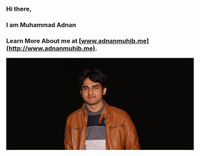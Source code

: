 ### Hi there, 
### I am Muhammad Adnan
### Learn More About me at [www.adnanmuhib.me](http://www.adnanmuhib.me).
![Profile Picture](https://github.com/AdnanMuhib/AdnanMuhib/blob/master/images/main-photo.jpg)

